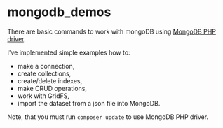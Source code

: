 # mongodb_demos

There are basic commands to work with mongoDB using <a href="http://php.net/manual/en/set.mongodb.php">MongoDB PHP driver</a>.

I've implemented simple examples how to:
  - make a connection,
  - create collections,
  - create/delete indexes,
  - make CRUD operations,
  - work with GridFS,
  - import the dataset from a json file into MongoDB.

Note, that you must run ```composer update``` to use MongoDB PHP driver.
